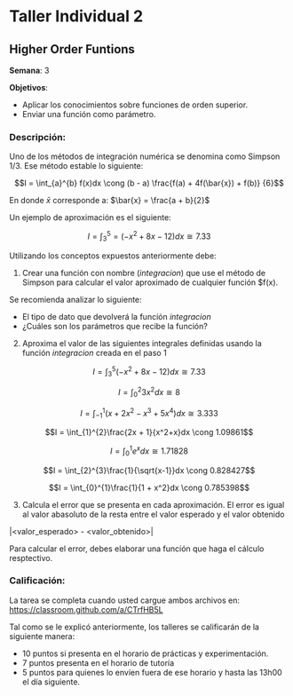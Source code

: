 # Taller Individual  2
## Higher Order Funtions

**Semana**: 3

**Objetivos**:

- Aplicar los conocimientos sobre funciones de orden superior.
- Enviar una función como parámetro.

### Descripción:

Uno de los métodos de integración numérica se denomina como Simpson 1/3. Ese método estable lo siguiente:

$$I = \int_{a}^{b} f(x)dx \cong (b - a)  \frac{f(a) + 4f(\bar{x}) + f(b)} {6}$$

En donde $\bar{x}$ corresponde a: $\bar{x} = \frac{a + b}{2}$

Un ejemplo de aproximación es el siguiente:

$$I = \int_{3}^{5} = (-x^2 + 8x -12)dx \cong 7.33$$

Utilizando los conceptos expuestos anteriormente debe:

1. Crear una función con nombre (*integracion*) que use el método de Simpson para calcular el valor aproximado de cualquier función $f(x).

Se recomienda analizar lo siguiente:

- El tipo de dato que devolverá la función *integracion*
- ¿Cuáles son los parámetros que recibe la función?

2. Aproxima el valor de las siguientes integrales definidas usando la función *integracion* creada en el paso 1

```math
I = \int_{3}^{5}(-x^2 + 8x -12)dx \cong 7.33
```

```math
I = \int_{0}^{2}3x^2dx \cong 8
```

```math
I = \int_{-1}^{1}(x + 2x^2 - x^3 + 5x^4)dx \cong 3.333
```

```math
I = \int_{1}^{2}\frac{2x + 1}{x^2+x}dx \cong 1.09861
```

```math
I = \int_{0}^{1}e^xdx \cong 1.71828
```

```math
I = \int_{2}^{3}\frac{1}{\sqrt{x-1}}dx \cong 0.828427
```

```math
I = \int_{0}^{1}\frac{1}{1 + x^2}dx \cong 0.785398
```

3. Calcula el error que se presenta en cada aproximación. El error es igual al valor abasoluto de la resta entre el valor esperado y el valor obtenido

|<valor_esperado> - <valor_obtenido>|

Para calcular el error, debes elaborar una función que haga el cálculo resptectivo.

### Calificación:

La tarea se completa cuando usted cargue ambos archivos en: https://classroom.github.com/a/CTrfHB5L

Tal como se le explicó anteriormente, los talleres se calificarán de la siguiente manera:
- 10 puntos si presenta en el horario de prácticas y experimentación.
- 7 puntos presenta en el horario de tutoría
- 5 puntos para quienes lo envíen fuera de ese horario y hasta las 13h00 el día siguiente.